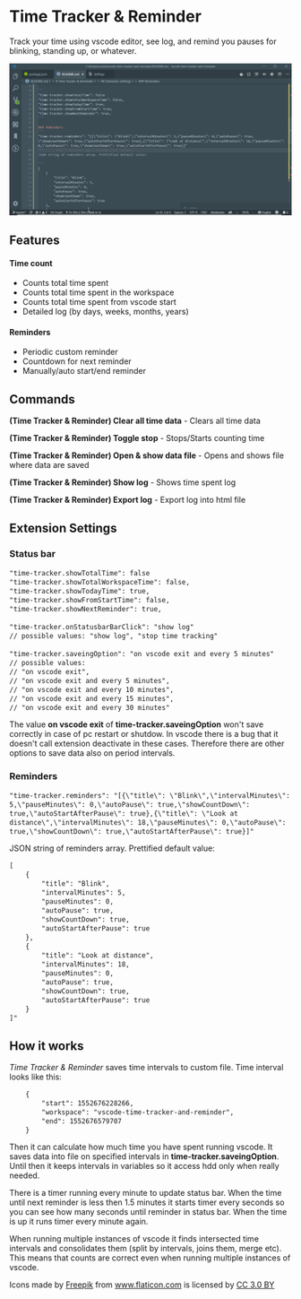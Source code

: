 # Time Tracker & Reminder

Track your time using vscode editor, see log, and remind you pauses for blinking, standing up, or whatever.

![](https://github.com/JanBN/vscode-time-tracker-and-reminder/blob/master/assets/demo.gif)


## Features

#### Time count
  - Counts total time spent
  - Counts total time spent in the workspace
  - Counts total time spent from vscode start
  - Detailed log (by days, weeks, months, years)

  #### Reminders
  - Periodic custom reminder 
  - Countdown for next reminder
  - Manually/auto start/end reminder


## Commands

**(Time Tracker & Reminder) Clear all time data** - Clears all time data

**(Time Tracker & Reminder) Toggle stop** - Stops/Starts counting time

**(Time Tracker & Reminder) Open & show data file** - Opens and shows file where data are saved

**(Time Tracker & Reminder) Show log** - Shows time spent log

**(Time Tracker & Reminder) Export log** - Export log into html file


## Extension Settings

### Status bar

```
"time-tracker.showTotalTime": false
"time-tracker.showTotalWorkspaceTime": false,
"time-tracker.showTodayTime": true,
"time-tracker.showFromStartTime": false,
"time-tracker.showNextReminder": true,

"time-tracker.onStatusbarBarClick": "show log" 
// possible values: "show log", "stop time tracking"

"time-tracker.saveingOption": "on vscode exit and every 5 minutes" 
// possible values:
// "on vscode exit",
// "on vscode exit and every 5 minutes",
// "on vscode exit and every 10 minutes",
// "on vscode exit and every 15 minutes",
// "on vscode exit and every 30 minutes"
```

The value **on vscode exit** of **time-tracker.saveingOption** won't save correctly in case of pc restart or shutdow. In vscode there is a bug that it doesn't call extension deactivate in these cases. Therefore there are other options to save data also on period intervals.


### Reminders
```
"time-tracker.reminders": "[{\"title\": \"Blink\",\"intervalMinutes\": 5,\"pauseMinutes\": 0,\"autoPause\": true,\"showCountDown\": true,\"autoStartAfterPause\": true},{\"title\": \"Look at distance\",\"intervalMinutes\": 18,\"pauseMinutes\": 0,\"autoPause\": true,\"showCountDown\": true,\"autoStartAfterPause\": true}]"
```
JSON string of reminders array. Prettified default value:

```
[
    {
        "title": "Blink",
        "intervalMinutes": 5,
        "pauseMinutes": 0,
        "autoPause": true,
        "showCountDown": true,
        "autoStartAfterPause": true
    },
    {
        "title": "Look at distance",
        "intervalMinutes": 18,
        "pauseMinutes": 0,
        "autoPause": true,
        "showCountDown": true,
        "autoStartAfterPause": true
    }
]"
```




## How it works

*Time Tracker & Reminder* saves time intervals to custom file. Time interval looks like this:
````
    {
        "start": 1552676228266,
        "workspace": "vscode-time-tracker-and-reminder",
        "end": 1552676579707
    }
````
Then it can calculate how much time you have spent running vscode. It saves data into file on specified intervals in **time-tracker.saveingOption**. Until then it keeps intervals in variables so it access hdd only when really needed.

There is a timer running every minute to update status bar. When the time until next reminder is less then 1.5 minutes it starts timer every seconds so you can see how many seconds until reminder in status bar. When the time is up it runs timer every minute again.

When running multiple instances of vscode it finds intersected time intervals and consolidates them (split by intervals, joins them, merge etc). This means that counts are correct even when running multiple instances of vscode.


<div>Icons made by <a href="https://www.freepik.com/" title="Freepik">Freepik</a> from <a href="https://www.flaticon.com/" 			    title="Flaticon">www.flaticon.com</a> is licensed by <a href="http://creativecommons.org/licenses/by/3.0/" 			    title="Creative Commons BY 3.0" target="_blank">CC 3.0 BY</a></div>